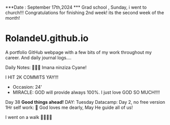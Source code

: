 ***Date : September 17th,2024 *** Grad school , Sunday, i went to church!!! Congratulations for finishing 2nd week! its the second week of the month!
# RolandeU.github.io

A portfolio GitHub webpage with a few bits of my work throughout my career. And daily journal logs....

Daily Notes:
💚🙏🏾 Imana ninziza Cyane! 

I HIT 2K COMMITS YAY!!!

- Occasion: 24'
- MIRACLE: GOD will provide always 100%. I just love GOD SO MUCH!!!!

Day 38 **Good things ahead!** 
DAY: Tuesday
Datacamp: Day 2, no free version
1Hr self work: 💚
God loves me dearly, May He guide all of  us!

I went on a walk 💚💚💚💚
  
